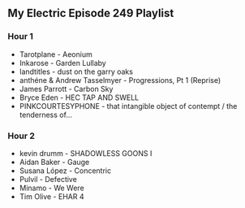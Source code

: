 ## My Electric Episode 249 Playlist

### Hour 1

* Tarotplane - Aeonium
* Inkarose - Garden Lullaby
* landtitles - dust on the garry oaks
* anthéne & Andrew Tasselmyer - Progressions, Pt 1 (Reprise)
* James Parrott - Carbon Sky
* Bryce Eden - HEC TAP AND SWELL
* PINKCOURTESYPHONE - that intangible object of contempt / the tenderness of...

### Hour 2

* kevin drumm - SHADOWLESS GOONS I
* Aidan Baker - Gauge
* Susana López - Concentric
* Pulvil - Defective
* Minamo - We Were
* Tim Olive - EHAR 4
